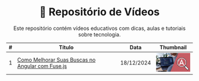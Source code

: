 <h1 align="center">🎥 Repositório de Vídeos</h1>

<p align="center">Este repositório contém vídeos educativos com dicas, aulas e tutoriais sobre tecnologia.</p>

<table>
  <thead>
    <tr>
      <th>#</th>
      <th>Título</th>
      <th>Data</th>
      <th>Thumbnail</th>
    </tr>
  </thead>
  <tbody>
    <tr>
      <td>1</td>
      <td><a href="./1/">Como Melhorar Suas Buscas no Angular com Fuse.js</a></td>
      <td>18/12/2024</td>
      <td><img src="./1/.github/thumbnail.jpeg" alt="Thumbnail" width="100"></td>
    </tr>
  </tbody>
</table>
